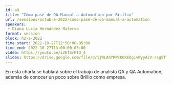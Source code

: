 ```yaml
---
id: a8
title: "Cómo pasé de QA Manual a Automation por Brillio"
url: /sessions/octubre-2022/como-pase-de-qa-manual-a-automation
speakers:
 - Diana Lucía Hernández Malerva
format: session
block: h2-a-2022
time_start: 2022-10-27T12:50:00-05:00
time_end: 2022-10-27T13:00:00-05:00
video: https://youtu.be/iZEfSrPTO_4
slides: https://drive.google.com/file/d/1jWLAhYRWcKOXEOgivWyyAiV-rsg5TTgQ/view?usp=sharing
---
```


En esta charla se hablará sobre el trabajo de analista QA y QA Automation, además de conocer un poco sobre Brillio como empresa.
